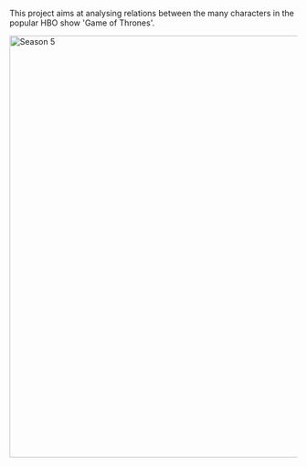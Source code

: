 This project aims at analysing relations between the many characters in the popular HBO show 'Game of Thrones'.

<img src="https://github.com/lmw2109/GoT_network/Results/Season_graphs/Season5_repo_template.png" alt="Season 5" width="1280" height="740"/> 
